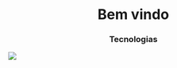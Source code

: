 <h1 align="center">Bem vindo</h1>
<h3 align="center">Tecnologias</h3>

<p align="center">
  <div>
    <img src="https://skillicons.dev/icons?i=react,js,ts,tailwind,html,css,mongodb,postgres,nodejs,windows,linux&perline=15" />
  </a>
</p>

